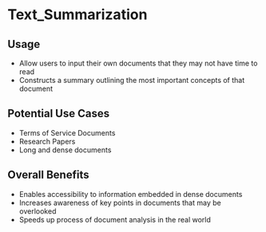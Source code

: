 # Text_Summarization
## Usage
- Allow users to input their own documents that they may not have time to read
- Constructs a summary outlining the most important concepts of that document
## Potential Use Cases
- Terms of Service Documents
- Research Papers
- Long and dense documents
## Overall Benefits
- Enables accessibility to information embedded in dense documents
- Increases awareness of key points in documents that may be overlooked
- Speeds up process of document analysis in the real world